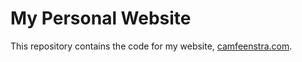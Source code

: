 # My Personal Website

This repository contains the code for my website, [camfeenstra.com](http://camfeenstra.com).
